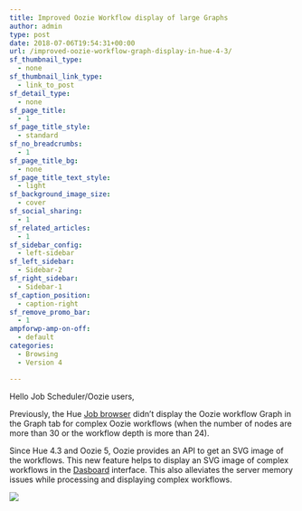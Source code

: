 ```yaml
---
title: Improved Oozie Workflow display of large Graphs
author: admin
type: post
date: 2018-07-06T19:54:31+00:00
url: /improved-oozie-workflow-graph-display-in-hue-4-3/
sf_thumbnail_type:
  - none
sf_thumbnail_link_type:
  - link_to_post
sf_detail_type:
  - none
sf_page_title:
  - 1
sf_page_title_style:
  - standard
sf_no_breadcrumbs:
  - 1
sf_page_title_bg:
  - none
sf_page_title_text_style:
  - light
sf_background_image_size:
  - cover
sf_social_sharing:
  - 1
sf_related_articles:
  - 1
sf_sidebar_config:
  - left-sidebar
sf_left_sidebar:
  - Sidebar-2
sf_right_sidebar:
  - Sidebar-1
sf_caption_position:
  - caption-right
sf_remove_promo_bar:
  - 1
ampforwp-amp-on-off:
  - default
categories:
  - Browsing
  - Version 4

---
```

<span style="font-weight: 400;">Hello Job Scheduler/Oozie users,</span>

<span style="font-weight: 400;">Previously, the Hue </span>[<span style="font-weight: 400;">Job browser</span>][1] <span style="font-weight: 400;">didn’t display the Oozie workflow Graph in the Graph tab for complex Oozie workflows (when the number of nodes are more than 30 or the workflow depth is more than 24).</span>

<span style="font-weight: 400;">Since Hue 4.3 and Oozie 5, Oozie provides an API to get an SVG image of the workflows. This new feature helps to display an SVG image of complex workflows in the </span>[<span style="font-weight: 400;">Dasboard</span>][2] interface<span style="font-weight: 400;">. This also alleviates the server memory issues while processing and displaying complex workflows.</span>

[<img class="alignnone size-full wp-image-5448" src="https://cdn.gethue.com/uploads/2018/07/screencapture-localhost-8000-hue-jobbrowser-2018-06-12-11_54_26-1.png"/>][3]

 [1]: https://gethue.com/scheduling/
 [2]: https://gethue.com/improved-job-scheduling-monitoring/
 [3]: https://cdn.gethue.com/uploads/2018/07/screencapture-localhost-8000-hue-jobbrowser-2018-06-12-11_54_26-1.png
